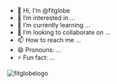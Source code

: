 - 👋 Hi, I’m @fitglobe
- 👀 I’m interested in ...
- 🌱 I’m currently learning ...
- 💞️ I’m looking to collaborate on ...
- 📫 How to reach me ...
- 😄 Pronouns: ...
- ⚡ Fun fact: ...

<!---
fitglobe/fitglobe is a ✨ special ✨ repository because its `README.md` (this file) appears on your GitHub profile.
You can click the Preview link to take a look at your changes.
--->


![fitglobelogo](https://github.com/fitglobe/fitglobe/assets/162820872/107a576c-cbfd-46c1-a57e-2fe24b7df5fd)
